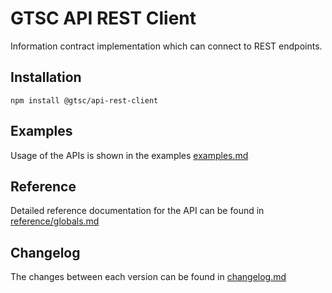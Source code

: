 # GTSC API REST Client

Information contract implementation which can connect to REST endpoints.

## Installation

```shell
npm install @gtsc/api-rest-client
```

## Examples

Usage of the APIs is shown in the examples [examples.md](examples.md)

## Reference

Detailed reference documentation for the API can be found in [reference/globals.md](reference/globals.md)

## Changelog

The changes between each version can be found in [changelog.md](changelog.md)
